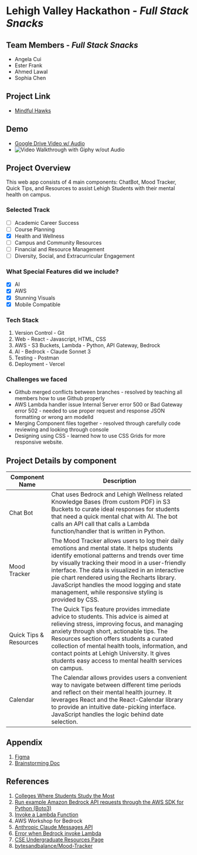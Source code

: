 # Lehigh Valley Hackathon - *Full Stack Snacks*

## Team Members - *Full Stack Snacks*

* Angela Cui
* Ester Frank
* Ahmed Lawal
* Sophia Chen

## Project Link

* [Mindful Hawks](https://mindful-hawks.vercel.app/)

## Demo

* [Google Drive Video w/ Audio](https://drive.google.com/file/d/1hV3VB2gj7uAfvF596UJCz0AktzYS6M_h/view?usp=drive_link)
* ![Video Walkthrough with Giphy w/out Audio](https://i.giphy.com/media/v1.Y2lkPTc5MGI3NjExNHdvdHg1ZHA5aDVsMmtlY24wbGZuZzg5MzQ1YXpzcjJqZW45a2V4cCZlcD12MV9pbnRlcm5hbF9naWZfYnlfaWQmY3Q9Zw/nSu780bmP3kfvZTxOz/giphy.gif)

## Project Overview

This web app consists of 4 main components: ChatBot, Mood Tracker, Quick Tips, and Resources to assist Lehigh Students with their mental health on campus.

### Selected Track

* [ ] Academic Career Success
* [ ] Course Planning
* [X] Health and Wellness
* [ ] Campus and Community Resources
* [ ] Financial and Resource Management
* [ ] Diversity, Social, and Extracurricular Engagement

### What Special Features did we include?

* [X] AI
* [X] AWS
* [X] Stunning Visuals
* [X] Mobile Compatible

### Tech Stack

1. Version Control - Git
2. Web - React - Javascript, HTML, CSS
3. AWS - S3 Buckets, Lambda - Python, API Gateway, Bedrock
4. AI - Bedrock - Claude Sonnet 3
5. Testing - Postman
6. Deployment - Vercel

### Challenges we faced

* Github merged conflicts between branches - resolved by teaching all members how to use Github properly
* AWS Lambda handler issue Internal Server error 500 or Bad Gateway error 502 - needed to use proper request and response JSON formatting or wrong arn modelId
* Merging Component files together - resolved through carefully code reviewing and looking through console
* Designing using CSS - learned how to use CSS Grids for more responsive website.

## Project Details by component

| **Component Name** | **Description** |
|----------------|-------------|
|Chat Bot|Chat uses Bedrock and Lehigh Wellness related Knowledge Bases (from custom PDF) in S3 Buckets to curate ideal responses for students that need a quick mental chat with AI. The bot calls an API call that calls a Lambda function/handler that is written in Python.|
|Mood Tracker|The Mood Tracker allows users to log their daily emotions and mental state. It helps students identify emotional patterns and trends over time by visually tracking their mood in a user-friendly interface. The data is visualized in an interactive pie chart rendered using the Recharts library. JavaScript handles the mood logging and state management, while responsive styling is provided by CSS.|
|Quick Tips & Resources |The Quick Tips feature provides immediate advice to students. This advice is aimed at relieving stress, improving focus, and managing anxiety through short, actionable tips. The Resources section offers students a curated collection of mental health tools, information, and contact points at Lehigh University. It gives students easy access to mental health services on campus.|
|Calendar|The Calendar allows provides users a convenient way to navigate between different time periods and reflect on their mental health journey. It leverages React and the React-Calendar library to provide an intuitive date-picking interface. JavaScript handles the logic behind date selection.|

## Appendix

1. [Figma](https://www.figma.com/design/fBHZMuLdJvPyBDpEDzJoBJ/Hackathon-Wireframe?node-id=2-2&node-type=canvas)
2. [Brainstorming Doc](https://docs.google.com/document/d/1w6Nevw0Hx0Vz23pH4w9rokgXpkjpYr039HTCTEwpxkw/edit?usp=sharing)

## References

1. [Colleges Where Students Study the Most](https://www.cnbc.com/2024/09/05/colleges-where-students-study-the-most-princeton-review.html)
2. [Run example Amazon Bedrock API requests through the AWS SDK for Python (Boto3)](https://docs.aws.amazon.com/bedrock/latest/userguide/getting-started-api-ex-python.html)
3. [Invoke a Lambda Function](https://docs.aws.amazon.com/AmazonS3/latest/userguide/batch-ops-invoke-lambda.html)
4. AWS Workshop for Bedrock
5. [Anthropic Claude Messages API](https://docs.aws.amazon.com/bedrock/latest/userguide/model-parameters-anthropic-claude-messages.html#model-parameters-anthropic-claude-messages-request-response)
6. [Error when Bedrock invoke Lambda](https://repost.aws/questions/QUXk7QWdzGTh-c5MIWch9NNQ/error-when-bedrock-agent-invoke-lambda)
7. [CSE Undergraduate Resources Page](https://engineering.lehigh.edu/cse/academics/undergraduate/resources)
8. [bytesandbalance/Mood-Tracker](https://github.com/bytesandbalance/Mood-Tracker/tree/main)
